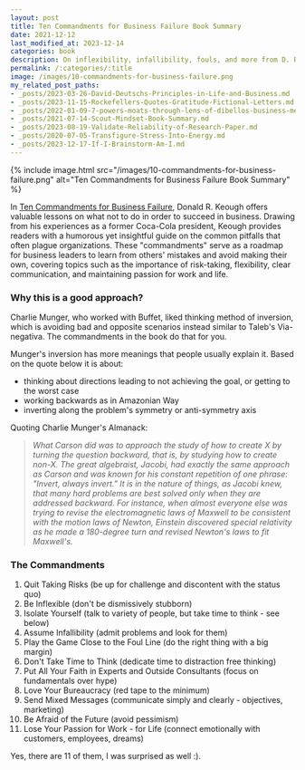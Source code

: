 ```yaml
---
layout: post
title: Ten Commandments for Business Failure Book Summary
date: 2021-12-12
last_modified_at: 2023-12-14
categories: book
description: On inflexibility, infallibility, fouls, and more from D. R. Keough with foreword by Warren Buffett.
permalink: /:categories/:title
image: /images/10-commandments-for-business-failure.png
my_related_post_paths:
- _posts/2023-03-26-David-Deutschs-Principles-in-Life-and-Business.md
- _posts/2023-11-15-Rockefellers-Quotes-Gratitude-Fictional-Letters.md
- _posts/2022-01-09-7-powers-moats-through-lens-of-dibellos-business-mental-model.md
- _posts/2021-07-14-Scout-Mindset-Book-Summary.md
- _posts/2023-08-19-Validate-Reliability-of-Research-Paper.md
- _posts/2020-07-05-Transfigure-Stress-Into-Energy.md
- _posts/2023-12-17-If-I-Brainstorm-Am-I.md
---
```


{% include image.html src="/images/10-commandments-for-business-failure.png" alt="Ten Commandments for Business Failure Book Summary" %}

In [Ten Commandments for Business Failure](https://www.goodreads.com/book/show/3828278-the-ten-commandments-for-business-failure), Donald R. Keough offers valuable lessons on what not to do in order to succeed in business. Drawing from his experiences as a former Coca-Cola president, Keough provides readers with a humorous yet insightful guide on the common pitfalls that often plague organizations. These "commandments" serve as a roadmap for business leaders to learn from others' mistakes and avoid making their own, covering topics such as the importance of risk-taking, flexibility, clear communication, and maintaining passion for work and life.

### Why this is a good approach?

Charlie Munger, who worked with Buffet, liked thinking method of inversion, which is avoiding bad and opposite scenarios instead similar to Taleb's Via-negativa.
The commandments in the book do that for you.

Munger's inversion has more meanings that people usually explain it. Based on the quote below it is about:
- thinking about directions leading to not achieving the goal, or getting to the worst case
- working backwards as in Amazonian Way
- inverting along the problem's symmetry or anti-symmetry axis

Quoting Charlie Munger's Almanack:

<blockquote class="blockquote" style="font-style: italic">
What Carson did was to approach the study of how to create X by turning the question backward, that is, by studying how to create non-X.
The great algebraist, Jacobi, had exactly the same approach as Carson and was known for his constant repetition of one phrase: "Invert, always invert."
It is in the nature of things, as Jacobi knew, that many hard problems are best solved only when they are addressed backward. For instance,
when almost everyone else was trying to revise the electromagnetic laws of Maxwell to be consistent with the motion laws of Newton,
Einstein discovered special relativity as he made a 180-degree turn and revised Newton's laws to fit Maxwell's.
</blockquote>


### The Commandments

1. Quit Taking Risks (be up for challenge and discontent with the status quo)
2. Be Inflexible (don't be dismissively stubborn)
3. Isolate Yourself (talk to variety of people, but take time to think - see below)
4. Assume Infallibility (admit problems and look for them)
5. Play the Game Close to the Foul Line (do the right thing with a big margin)
6. Don't Take Time to Think (dedicate time to distraction free thinking)
7. Put All Your Faith in Experts and Outside Consultants (focus on fundamentals over hype)
8. Love Your Bureaucracy (red tape to the minimum)
9. Send Mixed Messages (communicate simply and clearly - objectives, marketing)
10. Be Afraid of the Future (avoid pessimism)
11. Lose Your Passion for Work - for Life (connect emotionally with customers, employees, dreams)

Yes, there are 11 of them, I was surprised as well :).